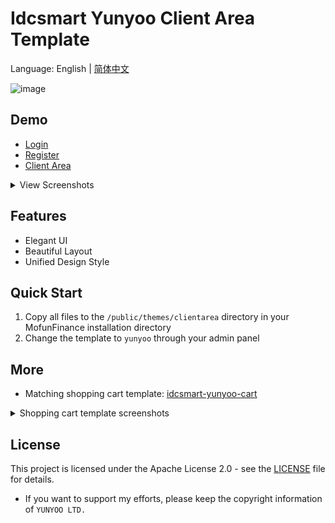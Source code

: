 # Idcsmart Yunyoo Client Area Template

Language: English | [简体中文](README.zh-CN.md)

![image](https://github.com/user-attachments/assets/dc7355a8-2ef7-4683-9fb6-ee6168149118)

## Demo

- [Login](https://yunyoo.cc/login)
- [Register](https://yunyoo.cc/register)
- [Client Area](https://yunyoo.cc/clientarea)

<details>
<summary>View Screenshots</summary>

![1](https://github.com/user-attachments/assets/9c1c8769-dcee-4fcc-a003-e1f1e8a001d0)
![2](https://github.com/user-attachments/assets/2d812d91-0d79-4c05-a883-293bf7ee43ee)
![3](https://github.com/user-attachments/assets/0f09dc13-5061-4b72-b1b8-2e874650fa39)
</details>

## Features

- Elegant UI
- Beautiful Layout
- Unified Design Style

## Quick Start

1. Copy all files to the `/public/themes/clientarea` directory in your MofunFinance installation directory
2. Change the template to `yunyoo` through your admin panel

## More

- Matching shopping cart template: [idcsmart-yunyoo-cart](https://github.com/yunyoo-opensource/idcsmart-yunyoo-cart)
<details>
<summary>Shopping cart template screenshots</summary>

![image](https://github.com/user-attachments/assets/5253a5c6-2a63-4f08-9d0b-e6f6929a9fb5)
</details>

## License

This project is licensed under the Apache License 2.0 - see the [LICENSE](LICENSE) file for details.
- If you want to support my efforts, please keep the copyright information of `YUNYOO LTD.`
